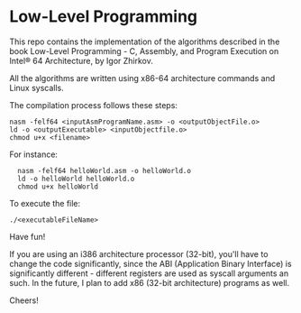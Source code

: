 # Low-Level Programming

This repo contains the implementation of the algorithms described in the book Low-Level Programming - C, Assembly, and Program Execution on
Intel® 64 Architecture, by Igor Zhirkov.

All the algorithms are written using x86-64 architecture commands and Linux syscalls.

The compilation process follows these steps:

    nasm -felf64 <inputAsmProgramName.asm> -o <outputObjectFile.o>
    ld -o <outputExecutable> <inputObjectfile.o>
    chmod u+x <filename>
  
For instance:

      nasm -felf64 helloWorld.asm -o helloWorld.o
      ld -o helloWorld helloWorld.o
      chmod u+x helloWorld
  
To execute the file:

    ./<executableFileName>
  
Have fun!

If you are using an i386 architecture processor (32-bit), you'll have to change the code significantly, since the ABI (Application Binary Interface) is significantly different - different registers are used as syscall arguments an such. In the future, I plan to add x86 (32-bit architecture) programs as well.

Cheers!